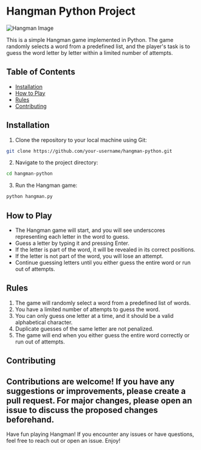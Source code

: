 
# Hangman Python Project

![Hangman Image](hangman.png)

This is a simple Hangman game implemented in Python. The game randomly selects a word from a predefined list, and the player's task is to guess the word letter by letter within a limited number of attempts.

## Table of Contents

- [Installation](#installation)
- [How to Play](#how-to-play)
- [Rules](#rules)
- [Contributing](#contributing)

## Installation

1. Clone the repository to your local machine using Git:

```bash
git clone https://github.com/your-username/hangman-python.git
```

2. Navigate to the project directory:

```bash
cd hangman-python
```

3. Run the Hangman game:

```bash
python hangman.py
```

## How to Play

- The Hangman game will start, and you will see underscores representing each letter in the word to guess.
- Guess a letter by typing it and pressing Enter.
- If the letter is part of the word, it will be revealed in its correct positions.
- If the letter is not part of the word, you will lose an attempt.
- Continue guessing letters until you either guess the entire word or run out of attempts.

## Rules

1. The game will randomly select a word from a predefined list of words.
2. You have a limited number of attempts to guess the word.
3. You can only guess one letter at a time, and it should be a valid alphabetical character.
4. Duplicate guesses of the same letter are not penalized.
5. The game will end when you either guess the entire word correctly or run out of attempts.

## Contributing

Contributions are welcome! If you have any suggestions or improvements, please create a pull request. For major changes, please open an issue to discuss the proposed changes beforehand.
---

Have fun playing Hangman! If you encounter any issues or have questions, feel free to reach out or open an issue. Enjoy!
